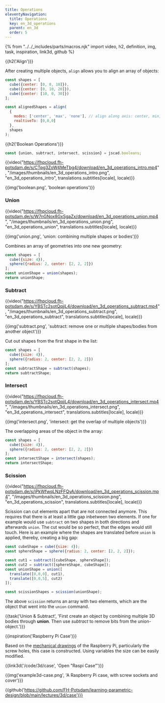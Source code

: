 ```yaml
---
title: Operations
eleventyNavigation:
  title: Operations
  key: en_3d_operations
  parent: en_3d
  order: 5
---
```


{% from "../../_includes/parts/macros.njk" import video, h2, definition, img, task, inspiration, link3d, github %}

{{h2('Align')}}

After creating multiple objects, `align` allows you to align an array of objects:

```js
const shapes = [
  cube({center: [0, 0, 10]}),
  cube({center: [0, 10, 20]}),
  cube({center: [10, 0, 30]})
];

const alignedShapes = align(
  {
    modes: ['center', 'max', 'none'], // align along axis: center, min, max, none
    realtiveTo: [0,0,0]
  },
  shapes
);
```

{{h2('Boolean Operations')}}

```js
const {union, subtract, intersect, scission} = jscad.booleans;
```
{{video("https://fhpcloud.fh-potsdam.de/s/CTpg3ZoW4MeTbg4/download/en_3d_operations_intro.mp4", "/images/thumbnails/en_3d_operations_intro.png", "en_3d_operations_intro", translations.subtitles[locale], locale)}}
<!--
de: https://fhpcloud.fh-potsdam.de/s/H6pxGHAK3L2toz8
en: https://fhpcloud.fh-potsdam.de/s/CTpg3ZoW4MeTbg4
-->

{{img('boolean.png', 'boolean operations')}}

### Union

{{video("https://fhpcloud.fh-potsdam.de/s/W7nGNox8GxSgaZx/download/en_3d_operations_union.mp4", "/images/thumbnails/en_3d_operations_union.png", "en_3d_operations_union", translations.subtitles[locale], locale)}}
<!--
de: https://fhpcloud.fh-potsdam.de/s/Qx4nJMdWEMZJcLH
en: https://fhpcloud.fh-potsdam.de/s/W7nGNox8GxSgaZx
-->

{{img('union.png', 'union: combining multiple shapes or bodies')}}

Combines an array of geometries into one new geometry:

```js
const shapes = [
  cube({size: 4}),
  sphere({radius: 2, center: [2, 2, 2]})
];
const unionShape = union(shapes);
return unionShape;
```

### Subtract

{{video("https://fhpcloud.fh-potsdam.de/s/YBSTc2sotQqjjL4/download/en_3d_operations_subtract.mp4", "/images/thumbnails/en_3d_operations_subtract.png", "en_3d_operations_subtract", translations.subtitles[locale], locale)}}
<!--
de: https://fhpcloud.fh-potsdam.de/s/tNptWrS8MsR8Wgc
en: https://fhpcloud.fh-potsdam.de/s/YBSTc2sotQqjjL4
-->

{{img('subtract.png', 'subtract: remove one or multiple shapes/bodies from another object')}}

Cut out shapes from the first shape in the list:

```js
const shapes = [
  cube({size: 4}),
  sphere({radius: 2, center: [2, 2, 2]})
];
const subtractShape = subtract(shapes);
return subtractShape;
```

### Intersect

{{video("https://fhpcloud.fh-potsdam.de/s/YBSTc2sotQqjjL4/download/en_3d_operations_intersect.mp4", "/images/thumbnails/en_3d_operations_intersect.png", "en_3d_operations_intersect", translations.subtitles[locale], locale)}}
<!--
de: https://fhpcloud.fh-potsdam.de/s/AbTmmBszxJebZSf
en: https://fhpcloud.fh-potsdam.de/s/aagrSLH7RxbPQnD
-->

{{img('intersect.png', 'intersect: get the overlap of multiple objects')}}

The overlapping areas of the object in the array:

```js
const shapes = [
  cube({size: 4}),
  sphere({radius: 2, center: [2, 2, 2]})
];
const intersectShape = intersect(shapes);
return intersectShape;
```

### Scission

{{video("https://fhpcloud.fh-potsdam.de/s/iPkWfwqLNzFFQyA/download/en_3d_operations_scission.mp4", "/images/thumbnails/en_3d_operations_scission.png", "en_3d_operations_scission", translations.subtitles[locale], locale)}}

<!--
de: https://fhpcloud.fh-potsdam.de/s/YsaMsWnaqQYDfQr
en: https://fhpcloud.fh-potsdam.de/s/iPkWfwqLNzFFQyA
-->

Scission can cut elements apart that are not connected anymore. This requires that there is at least a little gap inbetween two elements. If one for example would use `subtract` on two shapes in both directions and afterwards `union`. The cut would be so perfect, that the edges would still touch. Here is an example where the shapes are translated before `union` is applied, thereby, creating a big gap:

```js
const cubeShape = cube({size: 4});
const sphereShape = sphere({radius: 2, center: [2, 2, 2]});

const cut1 = subtract([cubeShape, sphereShape]);
const cut2 = subtract([sphereShape, cubeShape]);
const unionShape = union([
  translate([0,0,0], cut1),
  translate([0,0,5], cut2)
]);

const scissionShapes = scission(unionShape);
```

The above `scission` returns an array with two elements, which are the object that went into the `union` command.

{{task('Union & Subtract', 'First create an object by combining multiple 3D bodies through **union**. Then use *subtract* to remove bits from the union-object.')}}

{{inspiration('Raspberry Pi Case')}}

Based on the [mechanical drawings](https://www.raspberrypi.com/documentation/computers/raspberry-pi.html) of the Raspberry Pi, particularly the screw holes, this case is constructed. Using variables the size can be easily modified.

{{link3d('/code/3d/case', 'Open "Raspi Case"')}}

{{img('example3d-case.png', 'A Raspberry Pi case, with screw sockets and cover')}}

{{github('https://github.com/FH-Potsdam/learning-parametric-design/blob/main/lectures/3d/case')}}